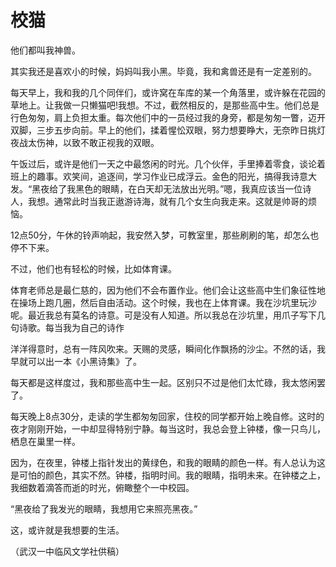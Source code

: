 # 校猫

他们都叫我神兽。 

其实我还是喜欢小的时候，妈妈叫我小黑。毕竟，我和禽兽还是有一定差别的。 

每天早上，我和我的几个同伴们，或许窝在车库的某一个角落里，或许躲在花园的草地上。让我做一只懒猫吧!我想。不过，截然相反的，是那些高中生。他们总是行色匆匆，肩上负担太重。每次他们中的一员经过我的身旁，都是匆匆一瞥，迈开双脚，三步五步向前。早上的他们，揉着惺忪双眼，努力想要睁大，无奈昨日挑灯夜战太伤神，以致不敢正视我的双眼。 

午饭过后，或许是他们一天之中最悠闲的时光。几个伙伴，手里捧着零食，谈论着班上的趣事。欢笑间，追逐间，学习作业已成浮云。金色的阳光，搞得我诗意大发。“黑夜给了我黑色的眼睛，在白天却无法放出光明。”嗯，我真应该当一位诗人，我想。通常此时当我正遨游诗海，就有几个女生向我走来。这就是帅哥的烦恼。 

12点50分，午休的铃声响起，我安然入梦，可教室里，那些刷刷的笔，却怎么也停不下来。 

不过，他们也有轻松的时候，比如体育课。 

体育老师总是最仁慈的，因为他们不会布置作业。他们会让这些高中生们象征性地在操场上跑几圈，然后自由活动。这个时候，我也在上体育课。我在沙坑里玩沙呢。最近我总有莫名的诗意。可是没有人知道。所以我总在沙坑里，用爪子写下几句诗歌。每当我为自己的诗作 

洋洋得意时，总有一阵风吹来。天赐的灵感，瞬间化作飘扬的沙尘。不然的话，我早就可以出一本《小黑诗集》了。 

每天都是这样度过，我和那些高中生一起。区别只不过是他们太忙碌，我太悠闲罢了。 

每天晚上8点30分，走读的学生都匆匆回家，住校的同学都开始上晚自修。这时的夜才刚刚开始，一中却显得特别宁静。每当这时，我总会登上钟楼，像一只鸟儿，栖息在巢里一样。 

因为，在夜里，钟楼上指针发出的黄绿色，和我的眼睛的颜色一样。有人总认为这是可怕的颜色，其实不然。钟楼，指明时间。我的眼睛，指明未来。在钟楼之上，我细数着滴答而逝的时光，俯瞰整个一中校园。 

“黑夜给了我发光的眼睛，我想用它来照亮黑夜。” 

这，或许就是我想要的生活。 

（武汉一中临风文学社供稿）